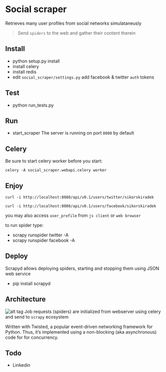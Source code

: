 Social scraper                                                                                                          
==============

Retrieves many user profiles from social networks simulataneusly
> Send `spiders` to the web and gather their content therein

Install                                                                                                          
-------------                                                                                                           
- python setup.py install
- install celery
- install redis
- edit ```social_scraper/settings.py``` add facebook & twitter `auth` tokens

Test
----                                                                                 
- python run_tests.py

Run                                                                                                                     
---                                                                                                                   
- start_scraper
The server is running on port `8080` by default

Celery
------
Be sure to start celery worker before you start:
```
celery -A social_scraper.webapi.celery worker
```

Enjoy                                                                                                               
-----
```
curl -i http://localhost:8080/api/v0.1/users/twitter/sikorskiradek
```
```
curl -i http://localhost:8080/api/v0.1/users/facebook/sikorskiradek
```
you may also access `user_profile` from `js client` or `web browser`

to run spider type:
- scrapy runspider twitter -A <username>
- scrapy runspider facebook -A <username>

Deploy
------
Scrapyd allows deploying spiders, starting and stopping them using JSON web service
- pip install scrapyd

Architecture
-------------
![alt tag](http://doc.scrapy.org/en/latest/_images/scrapy_architecture.png)
Job requests (spiders) are initialized from webserver using celery and send to `scrapy` ecosystem

Written with Twisted, a popular event-driven networking framework for Python. Thus, it’s implemented using a non-blocking (aka asynchronous) code for for concurrency.


Todo
----
- Linkedin 
